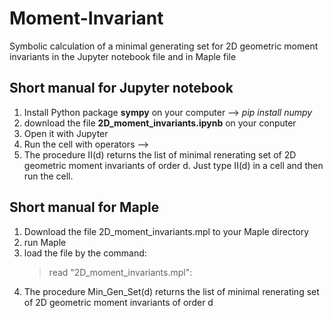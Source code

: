 # Moment-Invariant
Symbolic calculation of a minimal generating set for 2D geometric moment invariants in the  Jupyter notebook file and in Maple file

## Short manual for  Jupyter notebook
 1. Install Python package **sympy** on your computer --> *pip install numpy*
 2. download the file **2D_moment_invariants.ipynb** on your conputer 
 3. Open it with Jupyter
 4. Run the cell with operators --> 
 5. The procedure II(d) returns the list of minimal renerating set of 2D geometric moment invariants of order d.  Just type II(d) in a cell and then  run the cell.

 


##  Short manual for Maple
1. Download the file 2D_moment_invariants.mpl  to your Maple directory
2. run Maple
3. load the file by the command:
   > read "2D_moment_invariants.mpl":
4. The procedure  Min_Gen_Set(d) returns the list of minimal renerating set of 2D geometric moment invariants of order d
